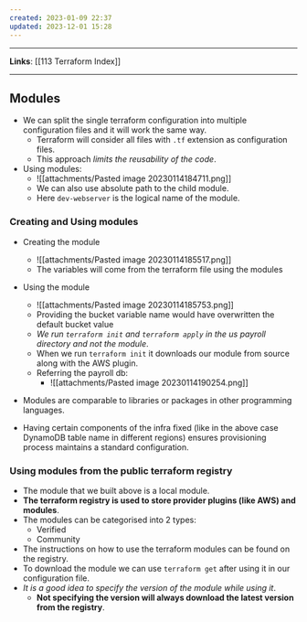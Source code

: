 ```yaml
---
created: 2023-01-09 22:37
updated: 2023-12-01 15:28
---
```

---
**Links**: [[113 Terraform Index]]

---
## Modules
- We can split the single terraform configuration into multiple configuration files and it will work the same way.
	- Terraform will consider all files with `.tf` extension as configuration files.
	- This approach *limits the reusability of the code*.
- Using modules:
	- ![[attachments/Pasted image 20230114184711.png]]
	- We can also use absolute path to the child module.
	- Here `dev-webserver` is the logical name of the module. 

### Creating and Using modules
- Creating the module
	- ![[attachments/Pasted image 20230114185517.png]]
	- The variables will come from the terraform file using the modules
- Using the module
	- ![[attachments/Pasted image 20230114185753.png]]
	- Providing the bucket variable name would have overwritten the default bucket value
	- *We run `terraform init` and `terraform apply` in the us payroll directory and not the module*.
	- When we run `terraform init` it downloads our module from source along with the AWS plugin.
	- Referring the payroll db:
		- ![[attachments/Pasted image 20230114190254.png]]

- Modules are comparable to libraries or packages in other programming languages.
- Having certain components of the infra fixed (like in the above case DynamoDB table name in different regions) ensures provisioning process maintains a standard configuration.

### Using modules from the public terraform registry
- The module that we built above is a local module.
- **The terraform registry is used to store provider plugins (like AWS) and modules**.
- The modules can be categorised into 2 types:
	- Verified
	- Community
- The instructions on how to use the terraform modules can be found on the registry.
- To download the module we can use `terraform get` after using it in our configuration file.
- *It is a good idea to specify the version of the module while using it*.
	- **Not specifying the version will always download the latest version from the registry**.